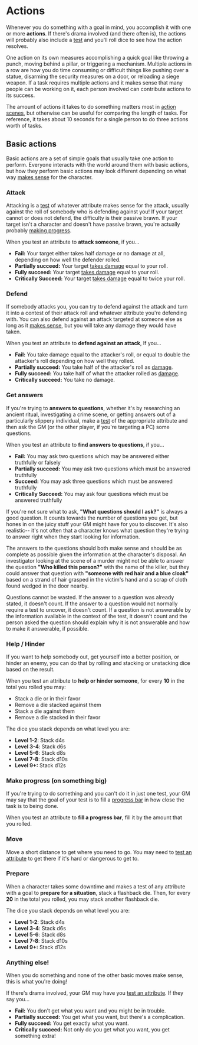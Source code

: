 # Actions

Whenever you do something with a goal in mind, you accomplish it with one or more **actions**. If there's drama involved (and there often is), the actions will probably also include a [test](../gameplay/tests.md) and you'll roll dice to see how the action resolves.

One action on its own measures accomplishing a quick goal like throwing a punch, moving behind a pillar, or triggering a mechanism. Multiple actions in a row are how you do time consuming or difficult things like pushing over a statue, disarming the security measures on a door, or reloading a siege weapon. If a task requires multiple actions and it makes sense that many people can be working on it, each person involved can contribute actions to its success.

The amount of actions it takes to do something matters most in [action scenes](../gameplay/action.md), but otherwise can be useful for comparing the length of tasks. For reference, it takes about 10 seconds for a single person to do three actions worth of tasks.

## Basic actions

Basic actions are a set of simple goals that usually take one action to perform. Everyone interacts with the world around them with basic actions, but how they perform basic actions may look different depending on what way [makes sense](../getting_started/#narrative-truth) for the character.

### <i class="ra ra-crossed-swords"></i> Attack

Attacking is a [test](tests.md) of whatever attribute makes sense for the attack, usually against the roll of somebody who is defending against you! If your target cannot or does not defend, the difficulty is their passive brawn. If your target isn't a character and doesn't have passive brawn, you're actually probably [making progress](#make-progress).

When you test an attribute to **attack someone**, if you...

*   **Fail:** Your target either takes half damage or no damage at all, depending on how well the defender rolled.
*   **Partially succeed:** Your target [takes damage](../character/health.md) equal to your roll.
*   **Fully succeed:** Your target [takes damage](../character/health.md) equal to your roll.
*   **Critically Succeed:**  Your target [takes damage](../character/health.md) equal to twice your roll. 

### <i class="fa-solid fa-shield"></i> Defend

If somebody attacks you, you can try to defend against the attack and turn it into a contest of their attack roll and whatever attribute you're defending with. You can also defend against an attack targeted at someone else as long as it [makes sense](../getting_started/index.md#narrative-truth), but you will take any damage they would have taken. 

When you test an attribute to **defend against an attack**, If you...

* **Fail:** You take damage equal to the attacker's roll, or equal to double the attacker's roll depending on how well they rolled.
* **Partially succeed:**  You take half of the attacker's roll as [damage](../character/health.md).
* **Fully succeed:** You take half of what the attacker rolled as [damage](../character/health.md).
* **Critically succeed:** You take no damage.

### <i class="fa-solid fa-magnifying-glass"></i> Get answers

If you're trying to **answers to questions**, whether it's by researching an ancient ritual, investigating a crime scene, or getting answers out of a particularly slippery individual, make a [test](../gameplay/tests.md) of the appropriate attribute and then ask the GM (or the other player, if you're targeting a PC) some questions.

When you test an attribute to **find answers to questions**, if you...

*   **Fail:** You may ask two questions which may be answered either truthfully or falsely
*   **Partially succeed:** You may ask two questions which must be answered truthfully
*   **Succeed:** You may ask three questions which must be answered truthfully
*   **Critically Succeed:** You may ask four questions which must be answered truthfully

If you're not sure what to ask, **"What questions should I ask?"** is always a good question. It counts towards the number of questions you get, but hones in on the juicy stuff your GM might have for you to discover. It's also realistic-- it's not often that a character knows what question they're trying to answer right when they start looking for information.

The answers to the questions should both make sense and should be as complete as possible given the information at the character's disposal. An investigator looking at the scene of a murder might not be able to answer the question **"Who killed this person?"** with the name of the killer, but they could answer that question with **"someone with red hair and a blue cloak"** based on a strand of hair grasped in the victim's hand and a scrap of cloth found wedged in the door nearby.

Questions cannot be wasted. If the answer to a question was already stated, it doesn't count. If the answer to a question would not normally require a test to uncover, it doesn't count. If a question is not answerable by the information available in the context of the test, it doesn't count and the person asked the question should explain why it is not answerable and how to make it answerable, if possible.

### <i class="fa-solid fa-cubes-stacked"></i> Help / Hinder

If you want to help somebody out, get yourself into a better position, or hinder an enemy, you can do that by rolling and stacking or unstacking dice based on the result.

When you test an attribute to **help or hinder someone**, for every **10** in the total you rolled you may:

* Stack a die or in their favor
* Remove a die stacked against them
* Stack a die against them
* Remove a die stacked in their favor

The dice you stack depends on what level you are:

* **Level 1-2**: Stack d4s
* **Level 3-4**: Stack d6s
* **Level 5-6**: Stack d8s
* **Level 7-8**: Stack d10s
* **Level 9+:** Stack d12s

### <i class="fa-solid fa-gears"></i> Make progress (on something big)

If you're trying to do something and you can't do it in just one test, your GM may say that the goal of your test is to fill a [progress bar](../running_the_game/creating_tests.md#progress-bar) in how close the task is to being done.

When you test an attribute to **fill a progress bar**, fill it by the amount that you rolled.

### <i class="fa-solid fa-person-walking"></i> Move

Move a short distance to get where you need to go. You may need to [test an attribute](../gameplay/tests.md) to get there if it's hard or dangerous to get to.

### <i class="fa-solid fa-clock"></i> Prepare

When a character takes some downtime and makes a test of any attribute with a goal to **prepare for a situation**, stack a flashback die. Then, for every **20** in the total you rolled, you may stack another flashback die.

The dice you stack depends on what level you are:

* **Level 1-2**: Stack d4s
* **Level 3-4**: Stack d6s
* **Level 5-6**: Stack d8s
* **Level 7-8**: Stack d10s
* **Level 9+:** Stack d12s

### <i class="ra ra-diamonds-card"></i> Anything else!

When you do something and none of the other basic moves make sense, this is what you're doing!

If there's drama involved, your GM may have you [test an attribute](../gameplay/tests.md). If they say you...

* **Fail:** You don't get what you want and you might be in trouble.
* **Partially succeed:** You get what you want, but there's a complication.
* **Fully succeed:** You get exactly what you want.
* **Critically succeed:** Not only do you get what you want, you get something extra!